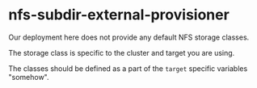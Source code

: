 # nfs-subdir-external-provisioner

Our deployment here does not provide any default NFS storage classes.

The storage class is specific to the cluster and target you are using.

The classes should be defined as a part of the `target` specific variables "somehow".
